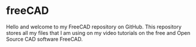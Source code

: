 # freeCAD
Hello and welcome to my FreeCAD repository on GitHub. This repository stores all my files that I am using on my video tutorials on the free and Open Source CAD software FreeCAD.
